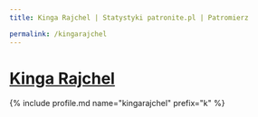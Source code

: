 ```yaml
---
title: Kinga Rajchel | Statystyki patronite.pl | Patromierz

permalink: /kingarajchel
---
```


# [Kinga Rajchel](https://patronite.pl/kingarajchel)

{% include profile.md name="kingarajchel" prefix="k" %}
